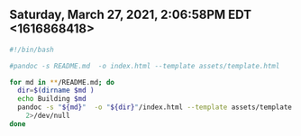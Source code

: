 ## Saturday, March 27, 2021, 2:06:58PM EDT <1616868418>

```bash
#!/bin/bash

#pandoc -s README.md  -o index.html --template assets/template.html

for md in **/README.md; do
  dir=$(dirname $md )
  echo Building $md
  pandoc -s "${md}"  -o "${dir}"/index.html --template assets/template.html \
    2>/dev/null
done
```
